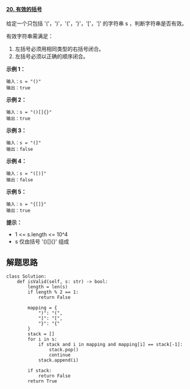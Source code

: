 #### [20. 有效的括号](https://leetcode-cn.com/problems/valid-parentheses/)

给定一个只包括 '('，')'，'{'，'}'，'['，']' 的字符串 s ，判断字符串是否有效。

有效字符串需满足：

1. 左括号必须用相同类型的右括号闭合。
2. 左括号必须以正确的顺序闭合。

**示例 1：**

```
输入：s = "()"
输出：true
```

**示例 2：**

```
输入：s = "()[]{}"
输出：true
```

**示例 3：**

```
输入：s = "(]"
输出：false
```

**示例 4：**

```
输入：s = "([)]"
输出：false
```

**示例 5：**

```
输入：s = "{[]}"
输出：true
```

**提示：**

- 1 <= s.length <= 10^4
- s 仅由括号 '()[]{}' 组成

## 

## 解题思路



```
class Solution:
    def isValid(self, s: str) -> bool:
        length = len(s)
        if length % 2 == 1:
            return False

        mapping = {
            ")": "(",
            "]": "[",
            "}": "{"
        }
        stack = []
        for i in s:
            if stack and i in mapping and mapping[i] == stack[-1]:
                stack.pop()
                continue
            stack.append(i)

        if stack:
            return False
        return True
```

